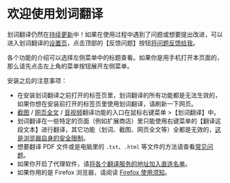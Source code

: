 # 欢迎使用划词翻译

划词翻译仍然在[持续更新](../log.mdx)中！如果在使用过程中遇到了问题或想要提出改进，可以进入划词翻译的[设置页](options.mdx)，点击顶部的【反馈问题】按钮[将问题反馈给我](../issues.mdx)。

各个功能的介绍可以选择左侧菜单中的标题查看。如果你是用手机打开本页面的，那么请先点击左上角的菜单按钮展开左侧菜单。

安装之后的注意事项：

- 在安装划词翻译之前打开的标签页里，划词翻译的所有功能都是无法生效的，如果你想在安装前打开的标签页里使用划词翻译，请刷新一下网页。
- [截图](screenshot.mdx) / [网页全文](page.mdx) / [音视频](video.md)翻译功能的入口在鼠标右键菜单 >【划词翻译】中。
- 划词翻译在一些特定的页面（例如扩展商店）里只能使用右键菜单的【翻译这段文本】进行翻译，其它功能（划词、截图、网页全文等）全都是无效的，[这是浏览器自身的安全限制](../faq.mdx#why-can-not-use-in-store)。
- 想要翻译 PDF 文件或是电脑里的 `.txt`、`.html` 等文件的方法请查看[常见问题](../faq.mdx#how-pdf)。
- 如果你开启了代理软件，请[将各个翻译服务的地址加入直连名单](../faq.mdx#proxy)。
- 如果你用的是 Firefox 浏览器，请阅读 [Firefox 使用须知](firefox.mdx)。